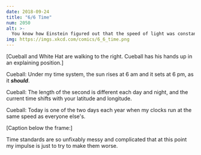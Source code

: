 ```yaml
---
date: 2018-09-24
title: "6/6 Time"
num: 2050
alt: >-
  You know how Einstein figured out that the speed of light was constant, and everything else had to change for consistency? My theory is like his, except not smart or good.
img: https://imgs.xkcd.com/comics/6_6_time.png
---
```

[Cueball and White Hat are walking to the right.  Cueball has his hands up in an explaining position.]

Cueball: Under my time system, the sun rises at 6 am and it sets at 6 pm, as it ***should***.

Cueball: The length of the second is different each day and night, and the current time shifts with your latitude and longitude.

Cueball: Today is one of the two days each year when my clocks run at the same speed as everyone else's.

[Caption below the frame:]

Time standards are so unfixably messy and complicated that at this point my impulse is just to try to make them worse.